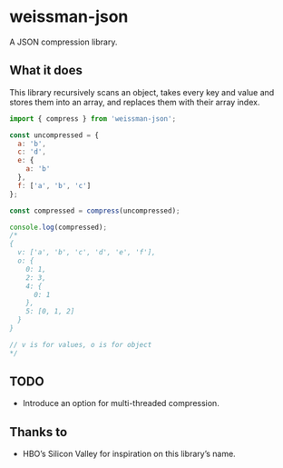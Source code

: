 # weissman-json

A JSON compression library.

## What it does

This library recursively scans an object, takes every key and value and stores them into an array, and replaces them with their array index.

```javascript
import { compress } from 'weissman-json';

const uncompressed = {
  a: 'b',
  c: 'd',
  e: {
    a: 'b'
  },
  f: ['a', 'b', 'c']
};

const compressed = compress(uncompressed);

console.log(compressed);
/*
{
  v: ['a', 'b', 'c', 'd', 'e', 'f'],
  o: {
    0: 1,
    2: 3,
    4: {
      0: 1
    },
    5: [0, 1, 2]
  }
}

// v is for values, o is for object
*/
```

## TODO

* Introduce an option for multi-threaded compression.

## Thanks to

* HBO’s Silicon Valley for inspiration on this library’s name.
